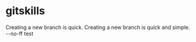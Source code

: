 # gitskills
Creating a new branch is quick.
Creating a new branch is quick and simple.
--no-ff
test 